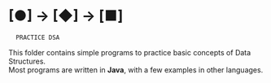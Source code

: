 #    [●] → [◆] → [■]
      PRACTICE DSA


This folder contains simple programs to practice basic concepts of Data Structures.  
Most programs are written in **Java**, with a few examples in other languages.
